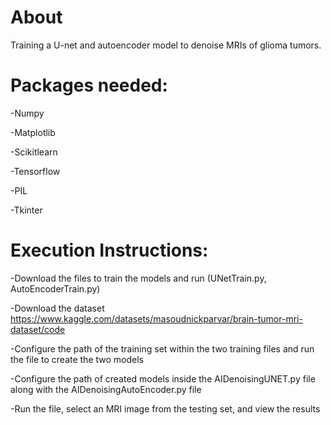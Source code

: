 # About

Training a U-net and autoencoder model to denoise MRIs of glioma tumors.

# Packages needed:

-Numpy

-Matplotlib

-Scikitlearn

-Tensorflow

-PIL

-Tkinter


# Execution Instructions:

-Download the files to train the models and run (UNetTrain.py, AutoEncoderTrain.py)

-Download the dataset
https://www.kaggle.com/datasets/masoudnickparvar/brain-tumor-mri-dataset/code

-Configure the path of the training set within the two training files and run the file to create the two models

-Configure the path of created models inside the AIDenoisingUNET.py file along with the AIDenoisingAutoEncoder.py file

-Run the file, select an MRI image from the testing set, and view the results
